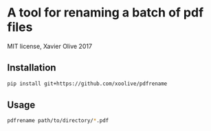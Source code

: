 # A tool for renaming a batch of pdf files

MIT license, Xavier Olive 2017

## Installation

```sh
pip install git+https://github.com/xoolive/pdfrename
```

## Usage

```sh
pdfrename path/to/directory/*.pdf
```
